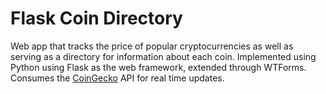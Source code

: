 # Flask Coin Directory

Web app that tracks the price of popular cryptocurrencies as well as serving as a directory for information about each coin. Implemented using Python using Flask as the web framework, extended through WTForms. Consumes the [CoinGecko](https://www.coingecko.com/en/api) API for real time updates.